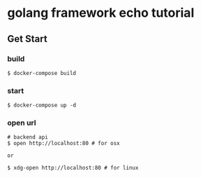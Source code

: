 # golang framework echo tutorial
## Get Start
### build

```
$ docker-compose build
```

### start

```
$ docker-compose up -d
```

### open url

```
# backend api
$ open http://localhost:80 # for osx

or

$ xdg-open http://localhost:80 # for linux
```

